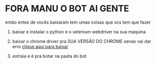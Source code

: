 # FORA MANU O BOT AI GENTE


então entes de vocês baixaram tem umas coisas que vcs tem que fazer

1. baixar e instalar o python e o selenium webdriver na sua maquina

2. baixar o chrome driver pra SUA VERSÃO DO CHROME senao vai dar erro  [clique aqui para baixar](http://chromedriver.chromium.org/downloads)
   
3. extraia e é pra botar na pasta do bot